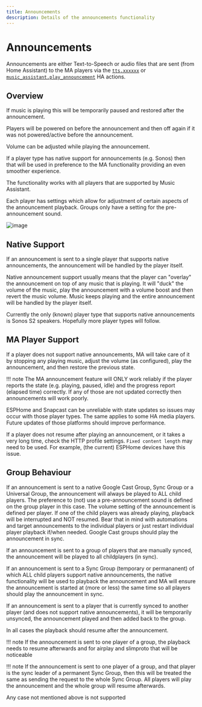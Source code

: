 ```yaml
---
title: Announcements
description: Details of the announcements functionality  
---
```


# Announcements

Announcements are either Text-to-Speech or audio files that are sent (from Home Assistant) to the MA players via the [`tts.xxxxxx`](https://www.home-assistant.io/integrations/tts/) or [`music_assistant.play_announcement`](../faq/massannounce.md) HA actions. 

## Overview

If music is playing this will be temporarily paused and restored after the announcement.

Players will be powered on before the announcement and then off again if it was not powered/active before the announcement.

Volume can be adjusted while playing the announcement.

If a player type has native support for announcements (e.g. Sonos) then that will be used in preference to the MA functionality providing an even smoother experience.

The functionality works with all players that are supported by Music Assistant.

Each player has settings which allow for adjustment of certain aspects of the announcement playback. Groups only have a setting for the pre-announcement sound.

![image](../assets/screenshots/announcement-settings.png)

## Native Support

If an announcement is sent to a single player that supports native announcements, the announcement will be handled by the player itself.

Native announcement support usually means that the player can "overlay" the announcement on top of any music that is playing. It will "duck" the volume of the music, play the announcement with a volume boost and then revert the music volume. Music keeps playing and the entire announcement will be handled by the player itself.

Currently the only (known) player type that supports native announcements is Sonos S2 speakers.  Hopefully more player types will follow.

## MA Player Support

If a player does not support native announcements, MA will take care of it by stopping any playing music, adjust the volume (as configured), play the announcement, and then restore the previous state.

!!! note
    The MA announcement feature will ONLY work reliably if the player reports the state (e.g. playing, paused, idle) and the progress report (elapsed time) correctly. If any of those are not updated correctly then announcements will work poorly.

ESPHome and Snapcast can be unreliable with state updates so issues may occur with those player types. The same applies to some HA media players. Future updates of those platforms should improve performance.

If a player does not resume after playing an announcement, or it takes a very long time, check the HTTP profile settings. `Fixed content length` may need to be used. For example, (the current) ESPHome devices have this issue.

## Group Behaviour

If an announcement is sent to a native Google Cast Group, Sync Group or a Universal Group, the announcement will always be played to ALL child players. The preference to (not) use a pre-announcement sound is defined on the group player in this case. The volume setting of the announcement is defined per player. If one of the child players was already playing, playback will be interrupted and NOT resumed. Bear that in mind with automations and target announcements to the individual players or just restart individual player playback if/when needed. Google Cast groups should play the announcement in sync.

If an announcement is sent to a group of players that are manually synced, the announcement will be played to all childplayers (in sync).

If an announcement is sent to a Sync Group (temporary or permananent) of which ALL child players support native announcements, the native functionality will be used to playback the announcement and MA will ensure the announcement is started at (more or less) the same time so all players should play the announcement in sync.

If an announcement is sent to a player that is currently synced to another player (and does not support native announcements), it will be temporarily unsynced, the announcement played and then added back to the group.

In all cases the playback should resume after the announcement. 

!!! note
    If the announcement is sent to one player of a group, the playback needs to resume afterwards and for airplay and slimproto that will be noticeable

!!! note
    If the announcement is sent to one player of a group, and that player is the sync leader of a permanent Sync Group, then this will be treated the same as sending the request to the whole Sync Group. All players will play the announcement and the whole group will resume afterwards.
 
Any case not mentioned above is not supported
